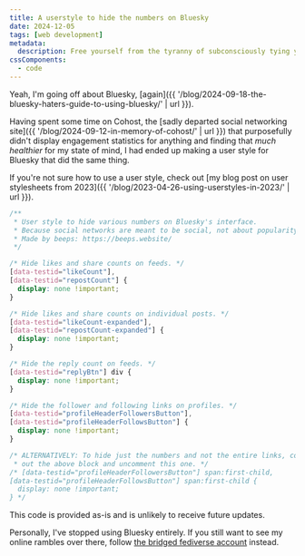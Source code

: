 ```yaml
---
title: A userstyle to hide the numbers on Bluesky
date: 2024-12-05
tags: [web development]
metadata:
  description: Free yourself from the tyranny of subconsciously tying your self-worth to a bunch of digits.
cssComponents:
  - code
---
```


Yeah, I'm going off about Bluesky, [again]({{ '/blog/2024-09-18-the-bluesky-haters-guide-to-using-bluesky/' | url }}).

Having spent some time on Cohost, the [sadly departed social networking site]({{ '/blog/2024-09-12-in-memory-of-cohost/' | url }}) that purposefully didn't display engagement statistics for anything and finding that _much healthier_ for my state of mind, I had ended up making a user style for Bluesky that did the same thing.

If you're not sure how to use a user style, check out [my blog post on user stylesheets from 2023]({{ '/blog/2023-04-26-using-userstyles-in-2023/' | url }}).

<!-- prettier-ignore-start -->
```css
/** 
 * User style to hide various numbers on Bluesky's interface.
 * Because social networks are meant to be social, not about popularity.
 * Made by beeps: https://beeps.website/
 */

/* Hide likes and share counts on feeds. */
[data-testid="likeCount"],
[data-testid="repostCount"] {
  display: none !important;
}

/* Hide likes and share counts on individual posts. */
[data-testid="likeCount-expanded"],
[data-testid="repostCount-expanded"] {
  display: none !important;
}

/* Hide the reply count on feeds. */
[data-testid="replyBtn"] div {
  display: none !important;
}

/* Hide the follower and following links on profiles. */
[data-testid="profileHeaderFollowersButton"],
[data-testid="profileHeaderFollowsButton"] {
  display: none !important;
}

/* ALTERNATIVELY: To hide just the numbers and not the entire links, comment
 * out the above block and uncomment this one. */
/* [data-testid="profileHeaderFollowersButton"] span:first-child,
[data-testid="profileHeaderFollowsButton"] span:first-child {
  display: none !important;
} */
```
<!-- prettier-ignore-end -->

This code is provided as-is and is unlikely to receive future updates.

Personally, I've stopped using Bluesky entirely. If you still want to see my online rambles over there, follow [the bridged fediverse account](https://bsky.app/profile/beeps.social.beeps.gay.ap.brid.gy) instead.
